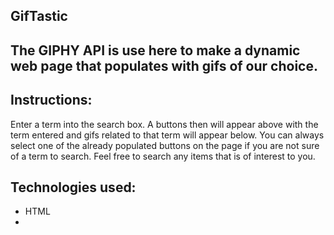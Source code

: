 ## GifTastic

## The GIPHY API is use here to make a dynamic web page that populates with gifs of our choice.

## Instructions:

Enter a term into the search box. A buttons then will appear above with the term entered and gifs related to that term will appear below. You can always select one of the already populated buttons on the page if you are not sure of a term to search.
Feel free to search any items that is of interest to you.

## Technologies used:

- HTML
-
